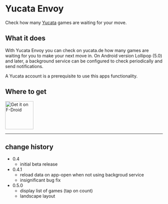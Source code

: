 Yucata Envoy
============

Check how many [Yucata](http://yucata.de "Yucata Online Gaming") games are waiting for your move.

## What it does

With Yucata Envoy you can check on yucata.de how many games are waiting for you
to make your next move in. On Android version Lollipop (5.0) and later, a
background service can be configured to check periodically and send
notifications.

A Yucata account is a prerequisite to use this apps functionality.

## Where to get

<a href="https://f-droid.org/packages/kaba.yucata.envoy/" target="_blank">
<img src="https://f-droid.org/badge/get-it-on.png" alt="Get it on F-Droid" height="90"/></a>

---

## change history

- 0.4
  * initial beta release
- 0.4.1
  * reload data on app-open when not using backgroud service
  * insignificant bug fix
- 0.5.0
  * display list of games (tap on count)
  * landscape layout
  